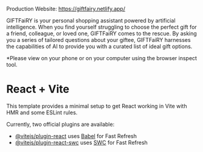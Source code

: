 Production Website:
https://giftfairy.netlify.app/

GIFTFaiRY is your personal shopping assistant powered by artificial intelligence. When you find yourself struggling to choose the perfect gift for a friend, colleague, or loved one, GIFTFaiRY comes to the rescue. By asking you a series of tailored questions about your giftee, GIFTFaiRY harnesses the capabilities of AI to provide you with a curated list of ideal gift options. 

  *Please view on your phone or on your computer using the browser inspect tool.

# React + Vite

This template provides a minimal setup to get React working in Vite with HMR and some ESLint rules.

Currently, two official plugins are available:

- [@vitejs/plugin-react](https://github.com/vitejs/vite-plugin-react/blob/main/packages/plugin-react/README.md) uses [Babel](https://babeljs.io/) for Fast Refresh
- [@vitejs/plugin-react-swc](https://github.com/vitejs/vite-plugin-react-swc) uses [SWC](https://swc.rs/) for Fast Refresh
